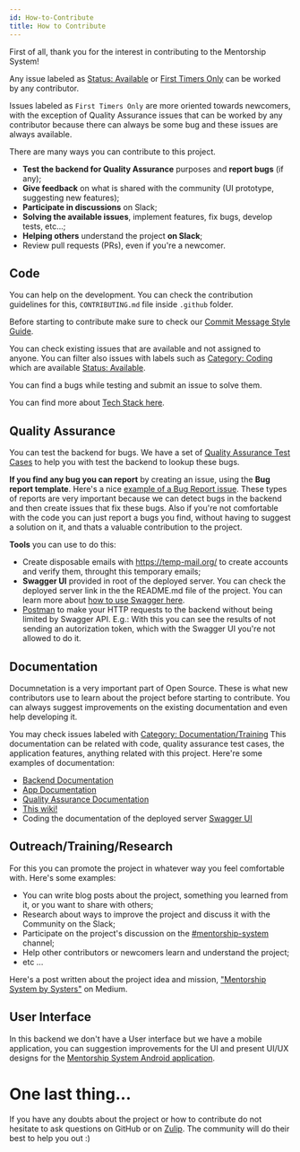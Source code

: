 ```yaml
---
id: How-to-Contribute
title: How to Contribute
---
```

First of all, thank you for the interest in contributing to the Mentorship System!

Any issue labeled as [Status: Available](https://github.com/anitab-org/mentorship-backend/issues?q=is%3Aissue+is%3Aopen+label%3A%22Status%3A+Available%22) or [First Timers Only](https://github.com/anitab-org/mentorship-backend/issues?q=is%3Aissue+is%3Aopen+label%3A%22First+Timers+Only%22) can be worked by any contributor.

Issues labeled as `First Timers Only` are more oriented towards newcomers, with the exception of Quality Assurance issues that can be worked by any contributor because there can always be some bug and these issues are always available.

There are many ways you can contribute to this project.
- **Test the backend for Quality Assurance** purposes and **report bugs** (if any);
- **Give feedback** on what is shared with the community (UI prototype, suggesting new features); 
- **Participate in discussions** on Slack; 
- **Solving the available issues**, implement features, fix bugs, develop tests, etc...;
- **Helping others** understand the project **on Slack**;
- Review pull requests (PRs), even if you're a newcomer.

## Code

You can help on the development. You can check the contribution guidelines for this, `CONTRIBUTING.md` file inside `.github` folder.

Before starting to contribute make sure to check our [Commit Message Style Guide](https://github.com/anitab-org/mentorship-backend/wiki/Commit-Message-Style-Guide).

You can check existing issues that are available and not assigned to anyone. You can filter also issues with labels such as [Category: Coding](https://github.com/anitab-org/mentorship-backend/issues?q=is%3Aissue+is%3Aopen+label%3A%22Category%3A+Coding%22) which are available [Status: Available](https://github.com/anitab-org/mentorship-backend/issues?q=is%3Aissue+is%3Aopen+label%3A%22Status%3A+Available%22).

You can find a bugs while testing and submit an issue to solve them.

You can find more about [Tech Stack here](https://github.com/anitab-org/mentorship-backend/wiki/Tech-Stack).

## Quality Assurance

You can test the backend for bugs. We have a set of [Quality Assurance Test Cases](https://github.com/anitab-org/mentorship-backend/wiki/Quality-Assurance) to help you with test the backend to lookup these bugs.

**If you find any bug you can report** by creating an issue, using the **Bug report template**. Here's a nice [example of a Bug Report issue](https://github.com/anitab-org/mentorship-backend/issues/83). 
These types of reports are very important because we can detect bugs in the backend and then create issues that fix these bugs. Also if you're not comfortable with the code you can just report a bugs you find, without having to suggest a solution on it, and thats a valuable contribution to the project.

**Tools** you can use to do this:
- Create disposable emails with https://temp-mail.org/ to create accounts and verify them, throught this temporary emails; 
- **Swagger UI** provided in root of the deployed server. You can check the deployed server link in the the README.md file of the project. You can learn more about [how to use Swagger here](https://github.com/anitab-org/mentorship-backend/wiki/Using-Swagger-UI).
- [Postman](https://www.getpostman.com/) to make your HTTP requests to the backend without being limited by Swagger API. E.g.: With this you can see the results of not sending an autorization token, which with the Swagger UI you're not allowed to do it.

## Documentation

Documnetation is a very important part of Open Source. These is what new contributors use to learn about the project before starting to contribute. You can always suggest improvements on the existing documentation and even help developing it.

You may check issues labeled with [Category: Documentation/Training](https://github.com/anitab-org/mentorship-backend/issues?q=is%3Aissue+is%3Aopen+label%3A%22Category%3A+Documentation%2FTraining%22)
This documentation can be related with code, quality assurance test cases, the application features, anything related with this project. Here're some examples of documentation:
- [Backend Documentation](https://docs.google.com/document/d/1qDTJK-ItAaek5ZBSLd4i8ShxLDcU5D2b4ZdIBTNxEJM/edit?usp=sharing)
- [App Documentation](https://docs.google.com/document/d/1RhYMjyd1yhAWarO7spRWOYm-KNgFsO9rNgO6ssnEC-o/edit?usp=sharing)
- [Quality Assurance Documentation](https://github.com/anitab-org/mentorship-backend/wiki/Quality-Assurance)
- [This wiki!](https://github.com/anitab-org/mentorship-backend/wiki)
- Coding the documentation of the deployed server [Swagger UI](http://systers-mentorship-dev.eu-central-1.elasticbeanstalk.com/)

## Outreach/Training/Research

For this you can promote the project in whatever way you feel comfortable with.
Here's some examples:
- You can write blog posts about the project, something you learned from it, or you want to share with others;
- Research about ways to improve the project and discuss it with the Community on the Slack;
- Participate on the project's discussion on the [#mentorship-system](https://systers-opensource.slack.com/messages/CAE8QK41L) channel;
- Help other contributors or newcomers learn and understand the project;
- etc ...

Here's a post written about the project idea and mission, ["Mentorship System by Systers"](https://medium.com/systers-opensource/mentorship-system-by-systers-52dbe1275d9f) on Medium.

## User Interface

In this backend we don't have a User interface but we have a mobile application, you can suggestion improvements for the UI and present UI/UX designs for the [Mentorship System Android application](https://github.com/anitab-org/mentorship-android).

# One last thing...

If you have any doubts about the project or how to contribute do not hesitate to ask questions on GitHub or on [Zulip](https://anitab-org.zulipchat.com/). The community will do their best to help you out :)